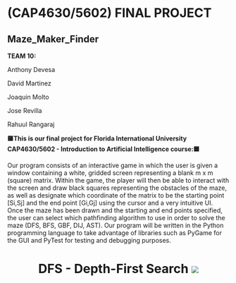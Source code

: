 # (CAP4630/5602) FINAL PROJECT
## Maze_Maker_Finder 

<b>TEAM 10:</b>

Anthony Devesa

David Martinez

Joaquin Molto

Jose Revilla

Rahuul Rangaraj


<b>🟨This is our final project for Florida International University CAP4630/5602 - Introduction to Artificial Intelligence course:🟦</b> 

Our program consists of an interactive game in which the user is given a window containing a white, gridded screen representing a blank m x m (square) matrix. Within the game, the player will then be able to interact with the screen and draw black squares representing the obstacles of the maze, as well as designate which coordinate of the matrix to be the starting point [Si,Sj] and the end point [Gi,Gj] using the cursor and a very intuitive UI. Once the maze has been drawn and the starting and end points specified, the user can select which pathfinding algorithm to use in order to solve the maze (DFS, BFS, GBF, DIJ, AST). Our program will be written in the Python programming language to take advantage of libraries such as PyGame for the GUI and PyTest for testing and debugging purposes.

<h1 align="center">
  <b> DFS - Depth-First Search </b>
  <img src="https://github.com/FIUPanther-JMolto98/Maze_Maker_Finder/blob/master/MMS%20-%20DFS.gif"/>
</h1>
